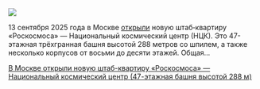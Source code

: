 <!--2025-09-13 14:32:53-->
<div class="yb">
  <div class="rss habr"><img src="https://habrastorage.org/getpro/habr/upload_files/57a/023/2dd/57a0232ddafc29119648462cc919815c.jpg" /><p>13&nbsp;сентября 2025&nbsp;года в&nbsp;Москве <a href="https://t.me/roscosmos_gk/18288" rel="noopener noreferrer nofollow">открыли</a> новую штаб‑квартиру «Роскосмоса»&nbsp;— Национальный космический центр (НЦК). Это 47-этажная трёхгранная башня высотой 288&nbsp;метров со шпилем, а&nbsp;также несколько корпусов от&nbsp;восьми до&nbsp;десяти этажей. Общая... <p class="titl"><a href="https://habr.com/ru/news/946620/?utm_source=habrahabr&utm_medium=rss&utm_campaign=946620">В Москве открыли новую штаб-квартиру «Роскосмоса» — Национальный космический центр (47-этажная башня высотой 288 м)</a></p></div>
</div>
